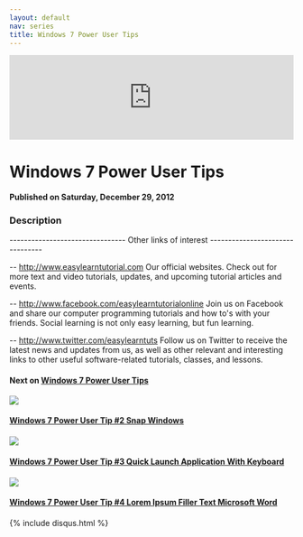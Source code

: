 ```yaml
---
layout: default
nav: series
title: Windows 7 Power User Tips
---
```


<div class="container">
    <div class="row mt grid">
        <div class="mt"></div>
        <div class="row" style="margin-bottom: 20px;">
            <div class="col-sm-push-1 col-sm-10 col-md-push-2 col-md-8">
                <div class="video-container">
                    <iframe width="100%" src="https://www.youtube.com/embed/qmMLbDzFpGk" frameborder="0" allowfullscreen></iframe>
                </div>
            </div>
            <div class="clearfix"></div>
            <div class="col-md-8">
                <h1>Windows 7 Power User Tips</h1>
                <h4>Published on Saturday, December 29, 2012</h4>
                <h3>Description</h3>
                <p>--------------------------------
Other links of interest
--------------------------------

-- http://www.easylearntutorial.com Our official websites. Check out for more text and video tutorials, updates, and upcoming tutorial articles and events.

-- http://www.facebook.com/easylearntutorialonline Join us on Facebook and share our computer programming tutorials and how to's with your friends. Social learning is not only easy learning, but fun learning.

-- http://www.twitter.com/easylearntuts Follow us on Twitter to receive the latest news and updates from us, as well as other relevant and interesting links to other useful software-related tutorials, classes, and lessons.</p>
            </div>
            <div class="col-md-4">
                <h4>Next on <a href="/series/windows-7-power-user-tips">Windows 7 Power User Tips</a></h4><div class="row" style="margin-bottom: 20px">
            <div class="col-md-6">
                <a href="/series/windows-7-power-user-tips/windows-7-power-user-tip-2-snap-windows">
                    <img src="/img/blank.gif" data-echo="https://i.ytimg.com/vi/36lIklD816Y/hqdefault.jpg" class="img-responsive" />
                </a>
            </div>
            <div class="col-md-6">
                <h4>
                    <a href="/series/windows-7-power-user-tips/windows-7-power-user-tip-2-snap-windows">Windows 7 Power User Tip #2 Snap Windows</a>
                </h4>
            </div>
        </div><div class="row" style="margin-bottom: 20px">
            <div class="col-md-6">
                <a href="/series/windows-7-power-user-tips/windows-7-power-user-tip-3-quick-launch-application-with-keyboard">
                    <img src="/img/blank.gif" data-echo="https://i.ytimg.com/vi/3EUrgDi-BeI/hqdefault.jpg" class="img-responsive" />
                </a>
            </div>
            <div class="col-md-6">
                <h4>
                    <a href="/series/windows-7-power-user-tips/windows-7-power-user-tip-3-quick-launch-application-with-keyboard">Windows 7 Power User Tip #3 Quick Launch Application With Keyboard</a>
                </h4>
            </div>
        </div><div class="row" style="margin-bottom: 20px">
            <div class="col-md-6">
                <a href="/series/windows-7-power-user-tips/windows-7-power-user-tip-4-lorem-ipsum-filler-text-microsoft-word">
                    <img src="/img/blank.gif" data-echo="https://i.ytimg.com/vi/Pf8EAyvg1HY/hqdefault.jpg" class="img-responsive" />
                </a>
            </div>
            <div class="col-md-6">
                <h4>
                    <a href="/series/windows-7-power-user-tips/windows-7-power-user-tip-4-lorem-ipsum-filler-text-microsoft-word">Windows 7 Power User Tip #4 Lorem Ipsum Filler Text Microsoft Word</a>
                </h4>
            </div>
        </div>
            </div>
            <div class="col-md-8">
                {% include disqus.html %}
            </div>
        </div>
    </div>
    <div class="row mt grid"></div>
</div>
